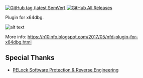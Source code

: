 [![GitHub tag (latest SemVer)](https://img.shields.io/github/tag/horsicq/nfdx64dbg.svg)](https://github.com/horsicq/nfdx64dbg/releases)
[![GitHub All Releases](https://img.shields.io/github/downloads/horsicq/nfdx64dbg/total.svg)](https://github.com/horsicq/nfdx64dbg/releases)

Plugin for x64dbg.

![alt text](https://github.com/horsicq/nfdx64dbg/blob/master/screenshot.jpg "Screenshot")

More info: https://n10info.blogspot.com/2017/05/nfd-plugin-for-x64dbg.html

## Special Thanks

- [PELock Software Protection & Reverse Engineering](https://www.pelock.com)
